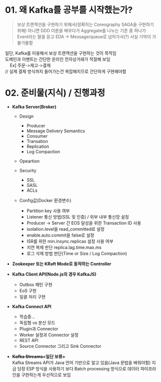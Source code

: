 # 01. 왜 Kafka를 공부를 시작했는가?

> 보상 트랜잭션을 구현하기 위해서(정확히는 Coreography SAGA을 구현하기 위해) 아니면 DDD 이론을 배우다가 Aggregate를 나누는 기준 중 하나가 Event라는 말을 듣고 EDA -> Message/queue로 넘어가서(?) 사실 기억이 가물가물함

일단, Kafka를 이용해서 보상 트랜잭션을 구현하는 것이 목적임<br>
도메인과 이벤트는 간단한 온라인 전자상거래가 적절해 보임<br>
&nbsp;&nbsp;&nbsp;&nbsp;Ex] 주문->재고->결제<br>
// 실제 결제 방식까지 들어가는건 복잡해지므로 간단하게 구현해야함<br>

# 02. 준비물(지식) / 진행과정

-   **Kafka Server(Broker)**

    -   Design

        -   Producer
        -   Message Delivery Semantics
        -   Consumer
        -   Transation
        -   Replication
        -   Log Compaction

    -   Opeartion

    -   Security

        -   SSL
        -   SASL
        -   ACLs

    -   Config값(Docker 환경변수)

        -   Partition key 사용 여부
        -   Listener 통신 방법(SSL 및 인증) / 외부 내부 통신망 설정
        -   Producer -> Server 간 EOS 달성을 위한 Transaction ID 사용
        -   isolation.level을 read_committed로 설정
        -   enable.auto.commit을 false로 설정
        -   ISR를 위한 min.insync.replicas 설정 사용 여부
        -   지연 복제 판단 replica.lag.time.max.ms
        -   로그 삭제 방법 판단(Time or Size / Log Compaction)

-   **Zookeeper 또는 KRaft Mode로 동작하는 Controller**

-   **Kafka Client API(Node.js의 경우 KafkaJS)**

    -   Outbox 패턴 구현
    -   EoS 구현
    -   일괄 처리 구현

-   **Kafka Connect API**

    -   학습중...
    -   독립형 vs 분산 모드
    -   Plugin과 Connector
    -   Worker 설정과 Connector 설정
    -   REST API
    -   Source Connector 그리고 Sink Connector

-   **~~Kafka Streams~~<일단 보류>**<br>
    Kafka Streams API가 Java 언어 기반으로 알고 있음(Java 문법을 배워야함) 지금 당장 ESP 방식을 사용하기 보다 Batch processing 방식으로 데이터 파이프라인을 구현하는게 우선적으로 보임
